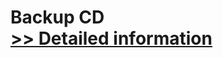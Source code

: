 # Backup CD<br />[>> Detailed information](https://secure.shareit.com/shareit/product.html?productid=300859109&affiliateid=200057808)